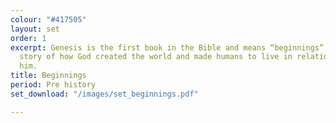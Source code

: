 ```yaml
---
colour: "#417505"
layout: set
order: 1
excerpt: Genesis is the first book in the Bible and means “beginnings”. It tells the
  story of how God created the world and made humans to live in relationship with
  him.
title: Beginnings
period: Pre history
set_download: "/images/set_beginnings.pdf"

---
```

